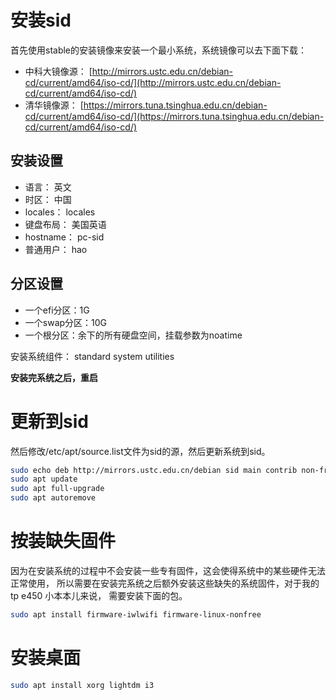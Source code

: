 # 安装sid
首先使用stable的安装镜像来安装一个最小系统，系统镜像可以去下面下载：

- 中科大镜像源： [http://mirrors.ustc.edu.cn/debian-cd/current/amd64/iso-cd/](http://mirrors.ustc.edu.cn/debian-cd/current/amd64/iso-cd/)
- 清华镜像源： [https://mirrors.tuna.tsinghua.edu.cn/debian-cd/current/amd64/iso-cd/](https://mirrors.tuna.tsinghua.edu.cn/debian-cd/current/amd64/iso-cd/)

## 安装设置
- 语言： 英文
- 时区： 中国
- locales： locales
- 键盘布局： 美国英语
- hostname： pc-sid  
- 普通用户： hao

## 分区设置
- 一个efi分区：1G
- 一个swap分区：10G
- 一个根分区：余下的所有硬盘空间，挂载参数为noatime

安装系统组件： standard system utilities

**安装完系统之后，重启**

# 更新到sid
然后修改/etc/apt/source.list文件为sid的源，然后更新系统到sid。

```bash
sudo echo deb http://mirrors.ustc.edu.cn/debian sid main contrib non-free > /etc/apt/sources.list
sudo apt update
sudo apt full-upgrade
sudo apt autoremove
```

# 按装缺失固件
因为在安装系统的过程中不会安装一些专有固件，这会使得系统中的某些硬件无法正常使用，
所以需要在安装完系统之后额外安装这些缺失的系统固件，对于我的 tp e450 小本本儿来说，
需要安装下面的包。

```bash
sudo apt install firmware-iwlwifi firmware-linux-nonfree
```

# 安装桌面

```sh
sudo apt install xorg lightdm i3
```